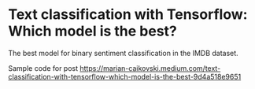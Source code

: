 # Text classification with Tensorflow: Which model is the best?
The best model for binary sentiment classification in the IMDB dataset.

Sample code for post https://marian-caikovski.medium.com/text-classification-with-tensorflow-which-model-is-the-best-9d4a518e9651 

